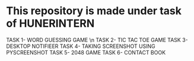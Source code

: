 # This repository is made under task of HUNERINTERN
TASK 1- WORD GUESSING GAME \n
TASK 2- TIC TAC TOE GAME
TASK 3- DESKTOP NOTIFIEER
TASK 4- TAKING SCREENSHOT USING PYSCREENSHOT
TASK 5- 2048 GAME
TASK 6- CONTACT BOOK
